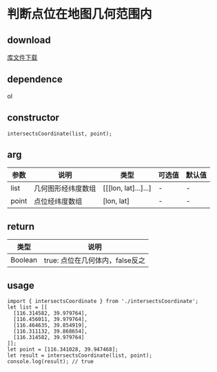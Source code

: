 # 判断点位在地图几何范围内
## download
[库文件下载](./js/map/intersectsCoordinate.zip)
## dependence
ol
## constructor
```
intersectsCoordinate(list, point);
```
## arg
| 参数 |	说明 |类型 |可选值	| 默认值 |
| ---- | ---- |---- | ----   |----  | 
| list | 几何图形经纬度数组 | [[[lon, lat]...]...] | - | -  | 
| point | 点位经纬度数组 | [lon, lat] | - | -  | 
## return
| 类型 |	说明 |
| ---- | ---- |
| Boolean | true: 点位在几何体内，false反之 |


## usage
```
import { intersectsCoordinate } from './intersectsCoordinate';
let list = [[
  [116.314582, 39.979764],
  [116.456011, 39.979764],
  [116.464635, 39.854919],
  [116.311132, 39.868654],
  [116.314582, 39.979764]
]];
let point = [116.341028, 39.947468];
let result = intersectsCoordinate(list, point);
console.log(result); // true
```
